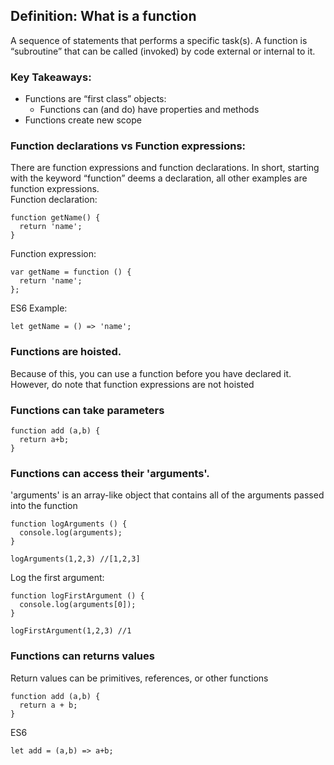 ## Definition: What is a function
A sequence of statements that performs a specific task(s). A function is “subroutine” that can be called (invoked) by code external or internal to it.  

### Key Takeaways:
- Functions are “first class” objects:
  - Functions can (and do) have properties and methods
- Functions create new scope

### Function declarations vs Function expressions:
There are function expressions and function declarations. In short, starting with the keyword “function” deems a declaration, all other examples are function expressions.  
Function declaration:
``` 
function getName() {
  return 'name';
}
```
Function expression:
``` 
var getName = function () {
  return 'name';
};
```

ES6 Example:
```
let getName = () => 'name';
```

### Functions are hoisted.  
Because of this, you can use a function before you have declared it.  However, do note that function expressions are not hoisted

### Functions can take parameters  
``` 
function add (a,b) {
  return a+b;
}
```

### Functions can access their 'arguments'.
'arguments' is an array-like object that contains all of the arguments passed into the function 
```
function logArguments () {
  console.log(arguments);
}

logArguments(1,2,3) //[1,2,3]
```
Log the first argument:
```
function logFirstArgument () {
  console.log(arguments[0]);
}

logFirstArgument(1,2,3) //1
```

### Functions can returns values
Return values can be primitives, references, or other functions
```
function add (a,b) { 
  return a + b;
}
```
ES6
```
let add = (a,b) => a+b;
```

